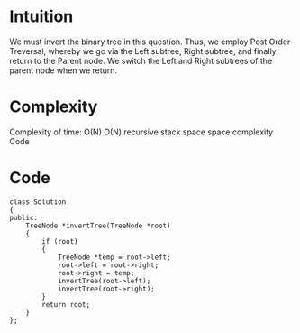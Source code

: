 # Intuition
We must invert the binary tree in this question.
Thus, we employ Post Order Treversal, whereby we go via the Left subtree, Right subtree, and finally return to the Parent node.
We switch the Left and Right subtrees of the parent node when we return.

# Complexity
Complexity of time: O(N)
O(N) recursive stack space space complexity
Code

# Code
```
class Solution
{
public:
    TreeNode *invertTree(TreeNode *root)
    {
        if (root)
        {
            TreeNode *temp = root->left;
            root->left = root->right;
            root->right = temp;
            invertTree(root->left);
            invertTree(root->right);
        }
        return root;
    }
};
```
